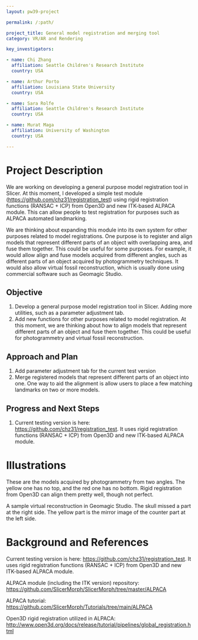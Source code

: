 ```yaml
---
layout: pw39-project

permalink: /:path/

project_title: General model registration and merging tool
category: VR/AR and Rendering

key_investigators:

- name: Chi Zhang
  affiliation: Seattle Children's Research Institute
  country: USA

- name: Arthur Porto
  affiliation: Louisiana State University
  country: USA

- name: Sara Rolfe
  affiliation: Seattle Children's Research Institute
  country: USA

- name: Murat Maga
  affiliation: University of Washington
  country: USA

---
```


# Project Description

<!-- Add a short paragraph describing the project. -->

We are working on developing a general purpose model registration tool in Slicer. At this moment, I developed a simple test module (<https://github.com/chz31/registration_test>) using rigid registration functions (RANSAC + ICP) from Open3D and new ITK-based ALPACA module. This can allow people to test registration for purposes such as ALPACA automated landmarking.

We are thinking about expanding this module into its own system for other purposes related to model registrations. One purpose is to register and align models that represent different parts of an object with overlapping area, and fuse them together. This could be useful for some purposes. For example, it would allow align and fuse models acquired from different angles, such as different parts of an object acquired by photogrammetry techniques. It would also allow virtual fossil reconstruction, which is usually done using commercial software such as Geomagic Studio.

## Objective

<!-- Describe here WHAT you would like to achieve (what you will have as end result). -->

1.  Develop a general purpose model registration tool in Slicer. Adding more utilities, such as a parameter adjustment tab.
2.  Add new functions for other purposes related to model registration. At this moment, we are thinking about how to align models that represent different parts of an object and fuse them together. This could be useful for photogrammetry and virtual fossil reconstruction.

## Approach and Plan

<!-- Describe here HOW you would like to achieve the objectives stated above. -->

1.  Add parameter adjustment tab for the current test version
2.  Merge registered models that represent different parts of an object into one. One way to aid the alignment is allow users to place a few matching landmarks on two or more models.

## Progress and Next Steps

<!-- Update this section as you make progress, describing of what you have ACTUALLY DONE.
     If there are specific steps that you could not complete then you can describe them here, too. -->

1.  Current testing version is here: <https://github.com/chz31/registration_test>. It uses rigid registration functions (RANSAC + ICP) from Open3D and new ITK-based ALPACA module.

# Illustrations

<!-- Add pictures and links to videos that demonstrate what has been accomplished. -->

These are the models acquired by photogrammetry from two angles. The yellow one has no top, and the red one has no bottom. Rigid registration from Open3D can align them pretty well, though not perfect.

A sample virtual reconstruction in Geomagic Studio. The skull missed a part at the right side. The yellow part is the mirror image of the counter part at the left side.

# Background and References

<!-- If you developed any software, include link to the source code repository.
     If possible, also add links to sample data, and to any relevant publications. -->

Current testing version is here: <https://github.com/chz31/registration_test>. It uses rigid registration functions (RANSAC + ICP) from Open3D and new ITK-based ALPACA module.

ALPACA module (including the ITK version) repository: <https://github.com/SlicerMorph/SlicerMorph/tree/master/ALPACA>

ALPACA tutorial: <https://github.com/SlicerMorph/Tutorials/tree/main/ALPACA>

Open3D rigid registration utilized in ALPACA: <http://www.open3d.org/docs/release/tutorial/pipelines/global_registration.html>
